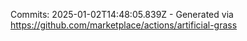 Commits: 2025-01-02T14:48:05.839Z - Generated via https://github.com/marketplace/actions/artificial-grass
<br>
